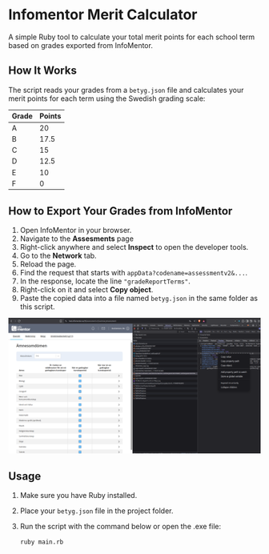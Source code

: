 # Infomentor Merit Calculator

A simple Ruby tool to calculate your total merit points for each school term based on grades exported from InfoMentor.

## How It Works

The script reads your grades from a `betyg.json` file and calculates your merit points for each term using the Swedish grading scale:

| Grade | Points |
| ----- | ------ |
| A     | 20     |
| B     | 17.5   |
| C     | 15     |
| D     | 12.5   |
| E     | 10     |
| F     | 0      |

## How to Export Your Grades from InfoMentor

1. Open InfoMentor in your browser.
2. Navigate to the **Assesments** page
3. Right-click anywhere and select **Inspect** to open the developer tools.
4. Go to the **Network** tab.
5. Reload the page.
6. Find the request that starts with `appData?codename=assessmentv2&...`.
7. In the response, locate the line `"gradeReportTerms"`.
8. Right-click on it and select **Copy object**.
9. Paste the copied data into a file named `betyg.json` in the same folder as this script.

![Screenshot](images/image.png)

## Usage

1. Make sure you have Ruby installed.

2. Place your `betyg.json` file in the project folder.

3. Run the script with the command below or open the .exe file:
   
   ```sh
   ruby main.rb
   ```
